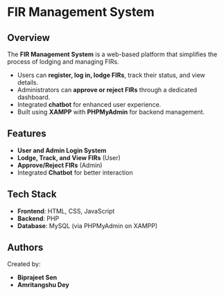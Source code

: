 # FIR Management System

## Overview
The **FIR Management System** is a web-based platform that simplifies the process of lodging and managing FIRs.  
- Users can **register, log in, lodge FIRs**, track their status, and view details.  
- Administrators can **approve or reject FIRs** through a dedicated dashboard.  
- Integrated **chatbot** for enhanced user experience.  
- Built using **XAMPP** with **PHPMyAdmin** for backend management.  

## Features
- **User and Admin Login System**  
- **Lodge, Track, and View FIRs** (User)  
- **Approve/Reject FIRs** (Admin)  
- Integrated **Chatbot** for better interaction  

## Tech Stack
- **Frontend**: HTML, CSS, JavaScript  
- **Backend**: PHP  
- **Database**: MySQL (via PHPMyAdmin on XAMPP)  

## Authors
Created by:  
- **Biprajeet Sen**  
- **Amritangshu Dey**  



